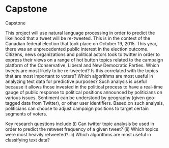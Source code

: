 # Capstone
Capstone

This project will use natural language processing in order to predict the likelihood that a tweet will be re-tweeted.  This is in the context of the Canadian federal election that took place on October 19, 2015.  This year, there was an unprecedented public interest in the election outcome.  Citizens, news organizations and political actors took to twitter in order to express their views on a range of hot button topics related to the campaign platform of the Conservative, Liberal and New Democratic Parties.  Which tweets are most likely to be re-tweeted?  Is this correlated with the topics that are most important to voters?  Which algorithms are most useful in analyzing text data for predictive purposes?  Such analysis is useful because it allows those invested in the political process to have a real-time gauge of public response to political positions announced by politicians on various issues.  Sentiment can be understood by geography (given geo-tagged data from Twitter), or other user  identifiers.  Based on such analysis, politicians can choose to adjust campaign positions to target certain segments of voters.  

Key research questions include (i) Can twitter topic analysis be used in order to predict the retweet frequency of a given tweet? (ii) Which topics were most heavily retweeted? iii) Which algorithms are most useful in classifying text data?  
